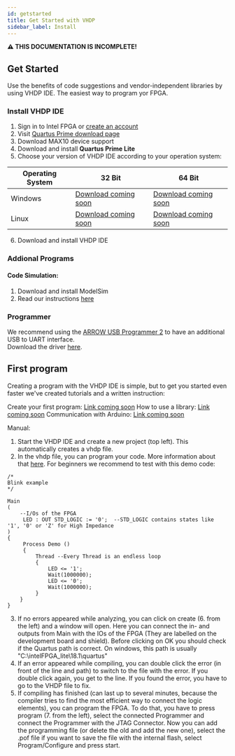 ```yaml
---
id: getstarted
title: Get Started with VHDP
sidebar_label: Install
---
```


**⚠ THIS DOCUMENTATION IS INCOMPLETE!**

## Get Started

Use the benefits of code suggestions and vendor-independent libraries by using VHDP IDE. The easiest way to program yor FPGA.

### Install VHDP IDE

1. Sign in to Intel FPGA or <a href="https://www.intel.com/content/www/us/en/forms/fpga-registration.html" target="_blank">create an account</a> 
2. Visit <a href="http://fpgasoftware.intel.com/18.1/?edition=lite&platform=windows&download_manager=direct" target="_blank">Quartus Prime download page</a>
3. Download MAX10 device support
4. Download and install **Quartus Prime Lite**
5. Choose your version of VHDP IDE according to your operation system:

|Operating System| 32 Bit | 64 Bit |
|--|--|--|
| Windows | [Download coming soon](#) | [Download coming soon](#) |
| Linux | [Download coming soon](#) | [Download coming soon](#) |

6. Download and install VHDP IDE

### Addional Programs

#### Code Simulation:

1. Download and install ModelSim
2. Read our instructions [here](/docs/getstarted_modelsim)

### Programmer

We recommend using the <a href="https://shop.trenz-electronic.de/de/TEI0004-02-ARROW-USB-Programmer2-fuer-die-Entwicklung-mit-Intel-FPGAs-2-54mm-Header" target="_blank">ARROW USB Programmer 2</a> to have an additional USB to UART interface.<br>
Download the driver <a href="https://shop.trenz-electronic.de/de/Download/?path=Trenz_Electronic/Software/Drivers/Arrow_USB_Programmer" target="_blank">here</a>.

## First program
Creating a program with the VHDP IDE is simple, but to get you started even faster we've created tutorials and a written instruction:

Create your first program: [Link coming soon](#)
How to use a library: [Link coming soon](#)
Communication with Arduino: [Link coming soon](#)

Manual:
1. Start the VHDP IDE and create a new project (top left). This automatically creates a vhdp file.
2. In the vhdp file, you can program your code. More information about that [here](/docs/getstarted_vhdp). For beginners we recommend to test with this demo code:
```vhdp
/*
Blink example
*/

Main
(
	--I/Os of the FPGA
     LED : OUT STD_LOGIC := '0';  --STD_LOGIC contains states like '1', '0' or 'Z' for High Impedance
)     
{  	
     Process Demo ()
     {
         Thread --Every Thread is an endless loop
         {
             LED <= '1';
             Wait(1000000);
             LED <= '0';
             Wait(1000000);
         }
	}
}
```
3. If no errors appeared while analyzing, you can click on create (6. from the left) and a window will open. Here you can connect the in- and outputs from Main with the IOs of the FPGA (They are labelled on the development board and shield).
Before clicking on OK you should check if the Quartus path is correct. On windows, this path is usually "C:\intelFPGA_lite\18.1\quartus"
4. If an error appeared while compiling, you can double click the error (in front of the line and path) to switch to the file with the error. If you double click again, you get to the line. 
If you found the error, you have to go to the VHDP file to fix.
5. If compiling has finished (can last up to several minutes, because the compiler tries to find the most efficient way to connect the logic elements), you can program the FPGA. To do that, you have to press program (7. from the left), select the connected Programmer and connect the Programmer with the JTAG Connector. Now you can add the programming file (or delete the old and add the new one), select the .pof file if you want to save the file with the internal flash, select Program/Configure and press start.

